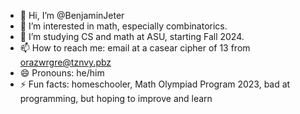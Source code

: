 - 👋 Hi, I’m @BenjaminJeter
- 👀 I’m interested in math, especially combinatorics.
- 🌱 I’m studying CS and math at ASU, starting Fall 2024.
- 📫 How to reach me: email at a casear cipher of 13 from orazwrgre@tznvy.pbz
- 😄 Pronouns: he/him
- ⚡ Fun facts: homeschooler, Math Olympiad Program 2023, bad at programming, but hoping to improve and learn

<!---
BenjaminJeter/BenjaminJeter is a ✨ special ✨ repository because its `README.md` (this file) appears on your GitHub profile.
You can click the Preview link to take a look at your changes.
--->
